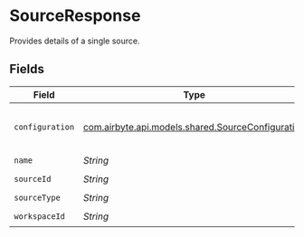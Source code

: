 # SourceResponse

Provides details of a single source.


## Fields

| Field                                                                                           | Type                                                                                            | Required                                                                                        | Description                                                                                     | Example                                                                                         |
| ----------------------------------------------------------------------------------------------- | ----------------------------------------------------------------------------------------------- | ----------------------------------------------------------------------------------------------- | ----------------------------------------------------------------------------------------------- | ----------------------------------------------------------------------------------------------- |
| `configuration`                                                                                 | [com.airbyte.api.models.shared.SourceConfiguration](../../models/shared/SourceConfiguration.md) | :heavy_check_mark:                                                                              | The values required to configure the source.                                                    | {<br/>"user": "charles"<br/>}                                                                   |
| `name`                                                                                          | *String*                                                                                        | :heavy_check_mark:                                                                              | N/A                                                                                             |                                                                                                 |
| `sourceId`                                                                                      | *String*                                                                                        | :heavy_check_mark:                                                                              | N/A                                                                                             |                                                                                                 |
| `sourceType`                                                                                    | *String*                                                                                        | :heavy_check_mark:                                                                              | N/A                                                                                             |                                                                                                 |
| `workspaceId`                                                                                   | *String*                                                                                        | :heavy_check_mark:                                                                              | N/A                                                                                             |                                                                                                 |